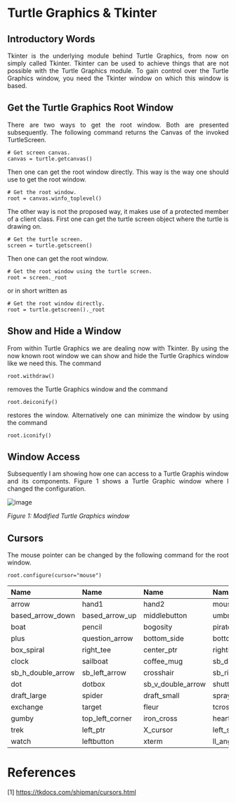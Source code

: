 # Turtle Graphics & Tkinter

## Introductory Words

<p align="justify">Tkinter is the underlying module behind
Turtle Graphics, from now on simply called Tkinter. Tkinter
can be used to achieve things that are not possible with the
Turtle Graphics module. To gain control over the Turtle
Graphics window, you need the Tkinter window on which this
window is based.</p>

## Get the Turtle Graphics Root Window

<p align="justify">There are two ways to get the
root window. Both are presented subsequently. The
following command returns the Canvas of the invoked
TurtleScreen.</p> 

```
# Get screen canvas.
canvas = turtle.getcanvas()
```

<p align="justify">Then one can get the root window directly.
This way is the way one should use to get the root window.</p> 

```
# Get the root window.
root = canvas.winfo_toplevel()
```

<p align="justify">The other way is not the proposed way, it 
makes use of a protected member of a client class. First one
can get the turtle screen object where the turtle is drawing
on.</p> 

```
# Get the turtle screen.
screen = turtle.getscreen()
```

<p align="justify">Then one can get the root window.</p>

```
# Get the root window using the turtle screen.
root = screen._root
```

<p align="justify">or in short written as</p> 

```
# Get the root window directly.
root = turtle.getscreen()._root
```

## Show and Hide a Window

<p align="justify">From within Turtle Graphics we are
dealing now with Tkinter. By using the now known root
window we can show and hide the Turtle Graphics window
like we need this. The command</p>

```
root.withdraw()
```

<p align="justify">removes the Turtle Graphics
window and the command</p> 

```
root.deiconify()
```

<p align="justify">restores the window. Alternatively
one can minimize the window by using the command</p>

```
root.iconify()
```

## Window Access

<p align="justify">Subsequently I am showing how one 
can access to a Turtle Graphis window and its components.
Figure 1 shows a Turtle Graphic window where I changed
the configuration.</p>

![image](https://github.com/user-attachments/assets/9017e48b-e0aa-41dd-b09f-9659272b0f60)

*Figure 1: Modified Turtle Graphics window*

## Cursors

<p align="justify">The mouse pointer can be changed
by the following command for the root window.</p>

```
root.configure(cursor="mouse")
```
			
| Name                | Name              | Name                |  Name            | Name                 | Name                |    
| :------------------ | :---------------- | :------------------ | :--------------- | :------------------- | :------------------ |
| arrow               | hand1	          | hand2               | mouse            | top_side             | man                 | 
| based_arrow_down    | based_arrow_up    | middlebutton        | umbrella         | top_right_corner     | ul_angle            |
| boat                | pencil            | bogosity            | pirate           | bottom_left_corner   | bottom_right_corner |  
| plus                | question_arrow    | bottom_side         | bottom_tee       | right_ptr            | right_side          | 
| box_spiral          | right_tee         | center_ptr          | rightbutton      | circle               | rtl_logo            | 
| clock               | sailboat          | coffee_mug          | sb_down_arrow    | cross                | cross_reverse       |
| sb_h_double_arrow   | sb_left_arrow     | crosshair           | sb_right_arrow   | diamond_cross        | sb_up_arrow         |
| dot                 | dotbox            | sb_v_double_arrow   | shuttle          | double_arrow         | sizing              | 
| draft_large         | spider            | draft_small         | spraycan         | draped_box	          | star                | 
| exchange            | target            | fleur	        | tcross           | gobbler              | top_left_arrow      |
| gumby	              | top_left_corner   | iron_cross          | heart            | top_tee              | icon                |
| trek                | left_ptr          | X_cursor            | left_side	   | ur_angle             | left_tee	        |
| watch               | leftbutton	  | xterm               | ll_angle	   | lr_angle             |                     |

# References

[1] https://tkdocs.com/shipman/cursors.html
